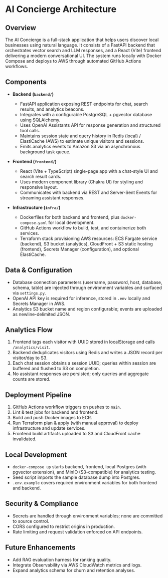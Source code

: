 # AI Concierge Architecture

## Overview
The AI Concierge is a full-stack application that helps users discover local businesses using natural language. It consists of a FastAPI backend that orchestrates vector search and LLM responses, and a React (Vite) frontend delivering a modern conversational UI. The system runs locally with Docker Compose and deploys to AWS through automated GitHub Actions workflows.

## Components
- **Backend (`backend/`)**
  - FastAPI application exposing REST endpoints for chat, search results, and analytics beacons.
  - Integrates with a configurable PostgreSQL + pgvector database using SQLAlchemy.
  - Uses OpenAI Assistants API for response generation and structured tool calls.
  - Maintains session state and query history in Redis (local) / ElastiCache (AWS) to estimate unique visitors and sessions.
  - Emits analytics events to Amazon S3 via an asynchronous background task queue.

- **Frontend (`frontend/`)**
  - React (Vite + TypeScript) single-page app with a chat-style UI and search result cards.
  - Uses modern component library (Chakra UI) for styling and responsive layout.
  - Communicates with backend via REST and Server-Sent Events for streaming assistant responses.

- **Infrastructure (`infra/`)**
  - Dockerfiles for both backend and frontend, plus `docker-compose.yaml` for local development.
  - GitHub Actions workflow to build, test, and containerize both services.
  - Terraform stack provisioning AWS resources: ECS Fargate service (backend), S3 bucket (analytics), CloudFront + S3 static hosting (frontend), Secrets Manager (configuration), and optional ElastiCache.

## Data & Configuration
- Database connection parameters (username, password, host, database, schema, table) are injected through environment variables and surfaced via `settings.py`.
- OpenAI API key is required for inference, stored in `.env` locally and Secrets Manager in AWS.
- Analytics S3 bucket name and region configurable; events are uploaded as newline-delimited JSON.

## Analytics Flow
1. Frontend tags each visitor with UUID stored in localStorage and calls `/analytics/visit`.
2. Backend deduplicates visitors using Redis and writes a JSON record per visitor/day to S3.
3. Each chat session obtains a session UUID; queries within session are buffered and flushed to S3 on completion.
4. No assistant responses are persisted; only queries and aggregate counts are stored.

## Deployment Pipeline
1. GitHub Actions workflow triggers on pushes to `main`.
2. Lint & test jobs for backend and frontend.
3. Build and push Docker images to ECR.
4. Run Terraform plan & apply (with manual approval) to deploy infrastructure and update services.
5. Frontend build artifacts uploaded to S3 and CloudFront cache invalidated.

## Local Development
- `docker-compose up` starts backend, frontend, local Postgres (with pgvector extension), and MinIO (S3-compatible) for analytics testing.
- Seed script imports the sample database dump into Postgres.
- `.env.example` covers required environment variables for both frontend and backend.

## Security & Compliance
- Secrets are handled through environment variables; none are committed to source control.
- CORS configured to restrict origins in production.
- Rate limiting and request validation enforced on API endpoints.

## Future Enhancements
- Add RAG evaluation harness for ranking quality.
- Integrate Observability via AWS CloudWatch metrics and logs.
- Expand analytics schema for churn and retention analyses.
